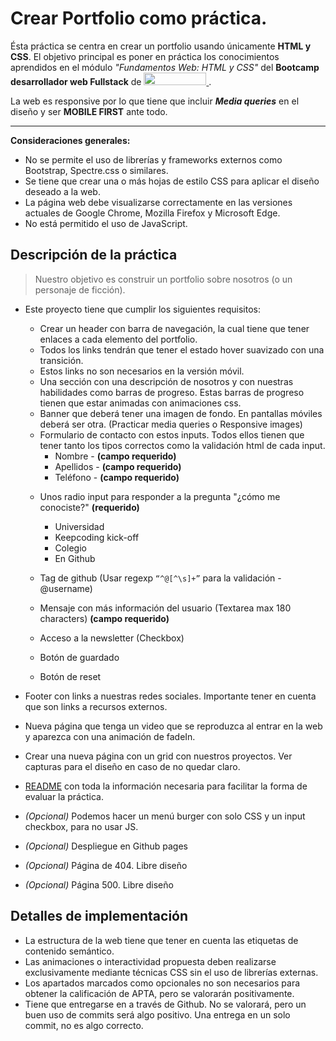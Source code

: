 # Crear Portfolio como práctica.

Ésta práctica se centra en crear un portfolio usando únicamente **HTML y CSS**. El objetivo principal es poner en práctica los conocimientos aprendidos en el módulo *"Fundamentos Web: HTML y CSS"* del **Bootcamp desarrollador web Fullstack** de 
<a href="https://keepcoding.io/nuestros-bootcamps/full-stack-web-bootcamp/" target="_blank">
  <img src="https://lwfiles.mycourse.app/63ce98d6109e10acef4f1196-public/3c0ac564e352a78c92307ea69111d37e.png" width="100px" height="20">
</a>.


La web es responsive por lo que tiene que incluir ***Media queries*** en el diseño y ser **MOBILE FIRST** ante todo.

---

**Consideraciones generales:**

- No se permite el uso de librerías y frameworks externos como Bootstrap, Spectre.css o similares.
- Se tiene que crear una o más hojas de estilo CSS para aplicar el diseño deseado a la web.
- La página web debe visualizarse correctamente en las versiones actuales de Google Chrome, Mozilla Firefox y Microsoft Edge.
- No está permitido el uso de JavaScript.

## Descripción de la práctica

> Nuestro objetivo es construir un portfolio sobre nosotros (o un personaje de ficción). 
* Este proyecto tiene que cumplir los siguientes requisitos:

  * Crear un header con barra de navegación, la cual tiene que tener enlaces a cada elemento del portfolio. 
  * Todos los links tendrán que tener el estado hover suavizado
con una transición.
  * Estos links no son necesarios en la versión móvil.
  * Una sección con una descripción de nosotros y con nuestras habilidades como
barras de progreso. Estas barras de progreso tienen que estar animadas con
animaciones css.
  * Banner que deberá tener una imagen de fondo. En pantallas móviles deberá ser
otra. (Practicar media queries o Responsive images)
  * Formulario de contacto con estos inputs. Todos ellos tienen que tener tanto los tipos correctos como la validación html de cada input.
    - Nombre - **(campo requerido)**
    - Apellidos - **(campo requerido)**
    - Teléfono - **(campo requerido)**
  - Unos radio input para responder a la pregunta "¿cómo me conociste?" **(requerido)**
      - Universidad
      - Keepcoding kick-off
      - Colegio
      - En Github 

  -  Tag de github (Usar regexp ``“^@[^\s]+”`` para la validación - @username)
  - Mensaje con más información del usuario (Textarea max 180 characters) 
**(campo requerido)**
  - Acceso a la newsletter (Checkbox)
  - Botón de guardado
  - Botón de reset

* Footer con links a nuestras redes sociales. Importante tener en cuenta que son links a recursos externos.
* Nueva página que tenga un video que se reproduzca al entrar en la web y aparezca con una animación de fadeIn.
* Crear una nueva página con un grid con nuestros proyectos. Ver capturas para el diseño en caso de no quedar claro.
* [README](https://www.freecodecamp.org/news/how-to-write-a-good-readme-file/) con toda la información necesaria para facilitar la forma de evaluar la
práctica. 
* *(Opcional)* Podemos hacer un menú burger con solo CSS y un input checkbox, para no usar JS.
* *(Opcional)* Despliegue en Github pages
* *(Opcional)* Página de 404. Libre diseño
* *(Opcional)* Página 500. Libre diseño

## Detalles de implementación

* La estructura de la web tiene que tener en cuenta las etiquetas de contenido
semántico.
* Las animaciones o interactividad propuesta deben realizarse exclusivamente
mediante técnicas CSS sin el uso de librerías externas.
* Los apartados marcados como opcionales no son necesarios para obtener la
calificación de APTA, pero se valorarán positivamente.
* Tiene que entregarse en a través de Github. No se valorará, pero un buen uso de commits será algo positivo. Una entrega en un solo commit, no es algo correcto.
